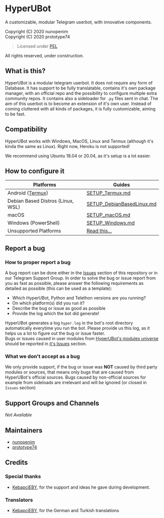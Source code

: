# HyperUBot

A customizable, modular Telegram userbot, with innovative components.

Copyright (C) 2020 nunopenim\
Copyright (C) 2020 prototype74

> Licensed under [PEL](https://github.com/nunopenim/HyperUBot/blob/master/LICENSE.md)

All rights reserved, under construction.

## What is this?

HyperUBot is a modular telegram userbot. It does not require any form of Database.
It has support to be fully translatable, contains it's own package manager,
with an official repo and the possibility to configure multiple extra community repos.
It contains also a sideloader for `.py` files sent in chat. The aim of this userbot is to become an extension of it's own user.
Instead of coming cluttered with all kinds of packages, it is fully customizable, aiming to be fast.

## Compatibility

HyperUBot works with Windows, MacOS, Linux and Termux (although it's kinda the same as Linux). Right now, Heroku is not supported!

We recommend using Ubuntu 18.04 or 20.04, as it's setup is a lot easier.

## How to configure it

| Platforms | Guides |
| - | - |
| Android ([Termux](https://play.google.com/store/apps/details?id=com.termux&hl=en)) | [SETUP_Termux.md](https://github.com/nunopenim/HyperUBot/blob/master/GUIDES/SETUP_Termux.md) |
| Debian Based Distros (Linux, WSL) | [SETUP_DebianBasedLinux.md](https://github.com/nunopenim/HyperUBot/blob/master/GUIDES/SETUP_DebianBasedLinux.md) |
| macOS | [SETUP_macOS.md](https://github.com/nunopenim/HyperUBot/blob/master/GUIDES/SETUP_MacOS.md) |
| Windows (PowerShell) | [SETUP_Windows.md](https://github.com/nunopenim/HyperUBot/blob/master/GUIDES/SETUP_Windows.md) |
| Unsupported Platforms | [Read this...](https://github.com/nunopenim/HyperUBot/blob/master/GUIDES/SETUP_Unsupported.md) |

## Report a bug

### How to proper report a bug

A bug report can be done either in the [Issues](https://github.com/nunopenim/HyperUBot/issues) section of this repository or
in our Telegram Support Group. In order to solve the bug or issue report from you as fast as possible, please answer the following requirements as detailed as possible (this can be used as a template):

- Which HyperUBot, Python and Telethon versions are you running?
- On which platform(s) did you run it?
- Describe the bug or issue as good as possible
- Provide the log which the bot did generate!

HyperUBot generates a log `hyper.log` in the bot's root directory automatically everytime you run the bot.
Please provide us this log, as it helps us a lot to figure out the bug or issue faster.\
Bugs or issues caused in user modules from [HyperUBot's modules universe](https://github.com/nunopenim/module-universe)
should be reported in [it's Issues](https://github.com/nunopenim/module-universe/issues) section.

### What we don't accept as a bug

We only provide support, if the bug or issue was **NOT** caused by third party modules or sources, that means only bugs that are caused from HyperUBot's official sources.
Bugs caused by non-official sources for example from sideloads are irrelevant and will be ignored (or closed in `Issues` section)

## Support Groups and Channels

*Not Available*

## Maintainers

- [nunopenim](https://github.com/nunopenim)
- [prototype74](https://github.com/prototype74)

## Credits

### Special thanks

- [KebapciEBY](https://github.com/KebapciEBY), for the support and ideas he gave during development.

### Translators

- [KebapciEBY](https://github.com/KebapciEBY), for the German and Turkish translations
